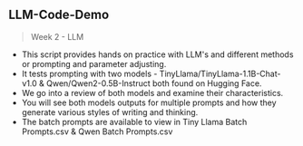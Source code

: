## LLM-Code-Demo
> Week 2 - LLM

* This script provides hands on practice with LLM's and different methods or prompting and parameter adjusting.
* It tests prompting with two models - TinyLlama/TinyLlama-1.1B-Chat-v1.0 & Qwen/Qwen2-0.5B-Instruct both found on Hugging Face.
* We go into a review of both models and examine their characteristics. 
* You will see both models outputs for multiple prompts and how they generate various styles of writing and thinking.
* The batch prompts are available to view in Tiny Llama Batch Prompts.csv & Qwen Batch Prompts.csv
